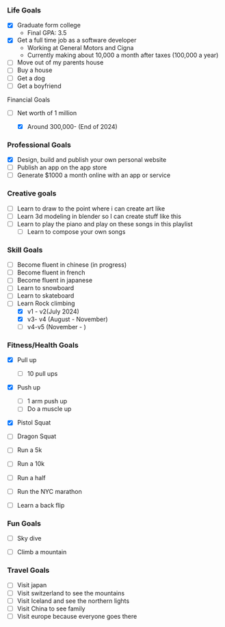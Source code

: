 
### Life Goals
- [x] Graduate form college
	- Final GPA: 3.5
- [x] Get a full time job as a software developer
	- Working at General Motors and Cigna
	- Currently making about 10,000 a month after taxes (100,000 a year)
- [ ] Move out of my parents house
- [ ] Buy a house
- [ ] Get a dog
- [ ] Get a boyfriend

Financial Goals
- [ ] Net worth of 1 million
	- [x] Around 300,000- (End of 2024)


### Professional Goals
- [x] Design, build and publish your own personal website
- [ ] Publish an app on the app store
- [ ] Generate $1000 a month online with an app or service 

### Creative goals
- [ ] Learn to draw to the point where i can create art like 
- [ ] Learn 3d modeling in blender so I can create stuff like this
- [ ] Learn to play the piano and play on these songs in this playlist
	- [ ] Learn to compose your own songs

### Skill Goals
- [ ] Become fluent in chinese (in progress)
- [ ] Become fluent in french
- [ ] Become fluent in japanese
- [ ] Learn to snowboard
- [ ] Learn to skateboard
- [ ] Learn Rock climbing
	- [x] v1 - v2(July 2024)
	- [x] v3- v4 (August - November)
	- [ ] v4-v5 (November - )
### Fitness/Health Goals
- [x] Pull up
	- [ ] 10 pull ups
- [x] Push up
	- [ ] 1 arm push up
	- [ ] Do a muscle up
- [x] Pistol Squat
- [ ] Dragon Squat

- [ ] Run a 5k 
- [ ] Run a 10k
- [ ] Run a half
- [ ] Run the NYC marathon
- [ ] Learn a back flip


### Fun Goals
- [ ] Sky dive
- [ ] Climb a mountain


### Travel Goals
- [ ] Visit japan
- [ ] Visit switzerland to see the mountains
- [ ] Visit Iceland and see the northern lights
- [ ] Visit China to see family
- [ ] Visit europe because everyone goes there
